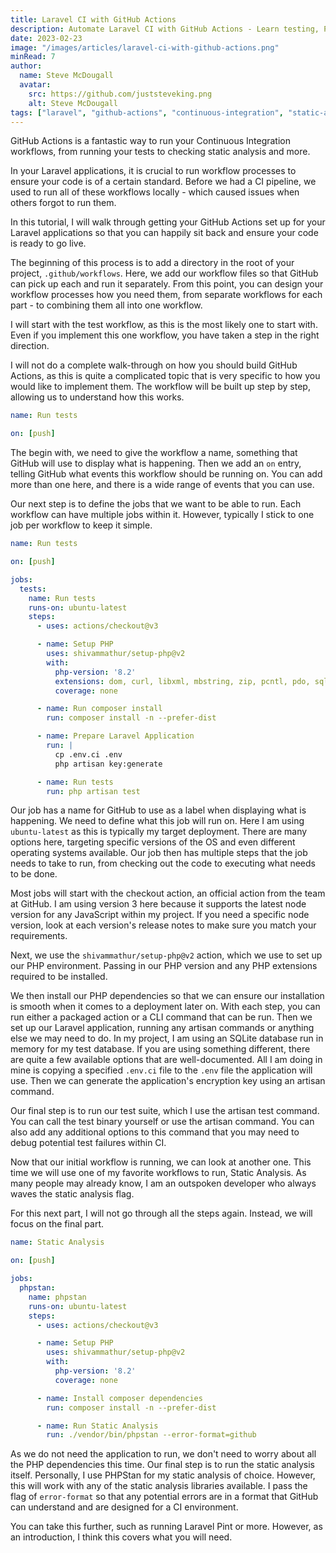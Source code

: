 ```yaml
---
title: Laravel CI with GitHub Actions
description: Automate Laravel CI with GitHub Actions - Learn testing, PHPStan static analysis setup in this tutorial.
date: 2023-02-23
image: "/images/articles/laravel-ci-with-github-actions.png"
minRead: 7
author:
  name: Steve McDougall
  avatar:
    src: https://github.com/juststeveking.png
    alt: Steve McDougall
tags: ["laravel", "github-actions", "continuous-integration", "static-analysis"]
---
```


GitHub Actions is a fantastic way to run your Continuous Integration workflows, from running your tests to checking static analysis and more.

In your Laravel applications, it is crucial to run workflow processes to ensure your code is of a certain standard. Before we had a CI pipeline, we used to run all of these workflows locally - which caused issues when others forgot to run them.

In this tutorial, I will walk through getting your GitHub Actions set up for your Laravel applications so that you can happily sit back and ensure your code is ready to go live.

The beginning of this process is to add a directory in the root of your project, `.github/workflows`. Here, we add our workflow files so that GitHub can pick up each and run it separately. From this point, you can design your workflow processes how you need them, from separate workflows for each part - to combining them all into one workflow.

I will start with the test workflow, as this is the most likely one to start with. Even if you implement this one workflow, you have taken a step in the right direction.

I will not do a complete walk-through on how you should build GitHub Actions, as this is quite a complicated topic that is very specific to how you would like to implement them. The workflow will be built up step by step, allowing us to understand how this works.

```yaml
name: Run tests

on: [push]
```

The begin with, we need to give the workflow a name, something that GitHub will use to display what is happening. Then we add an `on` entry, telling GitHub what events this workflow should be running on. You can add more than one here, and there is a wide range of events that you can use.

Our next step is to define the jobs that we want to be able to run. Each workflow can have multiple jobs within it. However, typically I stick to one job per workflow to keep it simple.

```yaml
name: Run tests

on: [push]

jobs:
  tests:
    name: Run tests
    runs-on: ubuntu-latest
    steps:
      - uses: actions/checkout@v3

      - name: Setup PHP
        uses: shivammathur/setup-php@v2
        with:
          php-version: '8.2'
          extensions: dom, curl, libxml, mbstring, zip, pcntl, pdo, sqlite, pdo_sqlite, bcmath, soap, intl, gd, exif, iconv
          coverage: none

      - name: Run composer install
        run: composer install -n --prefer-dist

      - name: Prepare Laravel Application
        run: |
          cp .env.ci .env
          php artisan key:generate

      - name: Run tests
        run: php artisan test
```

Our job has a name for GitHub to use as a label when displaying what is happening. We need to define what this job will run on. Here I am using `ubuntu-latest` as this is typically my target deployment. There are many options here, targeting specific versions of the OS and even different operating systems available. Our job then has multiple steps that the job needs to take to run, from checking out the code to executing what needs to be done.

Most jobs will start with the checkout action, an official action from the team at GitHub. I am using version 3 here because it supports the latest node version for any JavaScript within my project. If you need a specific node version, look at each version's release notes to make sure you match your requirements.

Next, we use the `shivammathur/setup-php@v2` action, which we use to set up our PHP environment. Passing in our PHP version and any PHP extensions required to be installed.

We then install our PHP dependencies so that we can ensure our installation is smooth when it comes to a deployment later on. With each step, you can run either a packaged action or a CLI command that can be run. Then we set up our Laravel application, running any artisan commands or anything else we may need to do. In my project, I am using an SQLite database run in memory for my test database. If you are using something different, there are quite a few available options that are well-documented. All I am doing in mine is copying a specified `.env.ci` file to the `.env` file the application will use. Then we can generate the application's encryption key using an artisan command.

Our final step is to run our test suite, which I use the artisan test command. You can call the test binary yourself or use the artisan command. You can also add any additional options to this command that you may need to debug potential test failures within CI.

Now that our initial workflow is running, we can look at another one. This time we will use one of my favorite workflows to run, Static Analysis. As many people may already know, I am an outspoken developer who always waves the static analysis flag.

For this next part, I will not go through all the steps again. Instead, we will focus on the final part.

```yaml
name: Static Analysis

on: [push]

jobs:
  phpstan:
    name: phpstan
    runs-on: ubuntu-latest
    steps:
      - uses: actions/checkout@v3

      - name: Setup PHP
        uses: shivammathur/setup-php@v2
        with:
          php-version: '8.2'
          coverage: none

      - name: Install composer dependencies
        run: composer install -n --prefer-dist

      - name: Run Static Analysis
        run: ./vendor/bin/phpstan --error-format=github
```

As we do not need the application to run, we don't need to worry about all the PHP dependencies this time. Our final step is to run the static analysis itself. Personally, I use PHPStan for my static analysis of choice. However, this will work with any of the static analysis libraries available. I pass the flag of `error-format` so that any potential errors are in a format that GitHub can understand and are designed for a CI environment.

You can take this further, such as running Laravel Pint or more. However, as an introduction, I think this covers what you will need.
